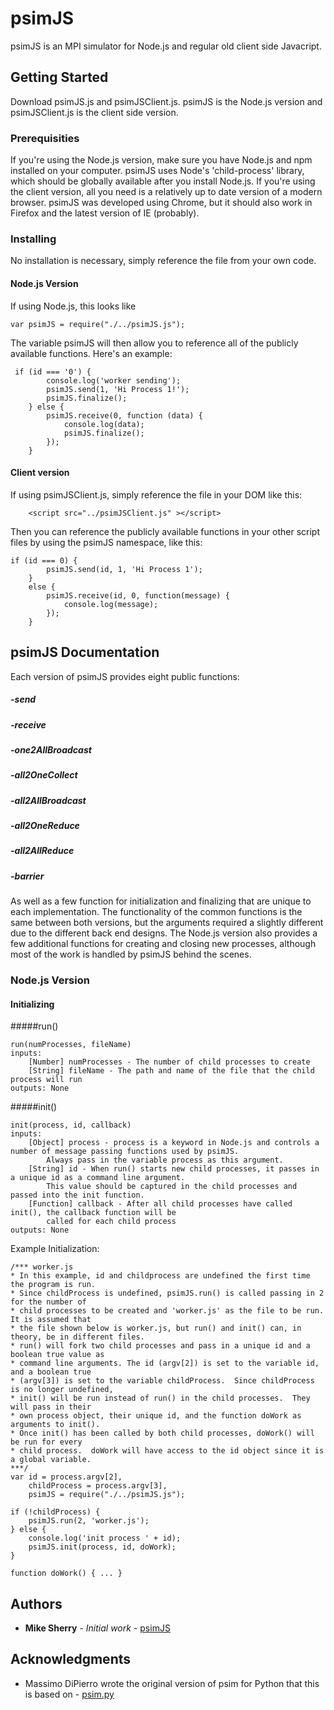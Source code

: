 # psimJS

psimJS is an MPI simulator for Node.js and regular old client side Javacript.

## Getting Started

Download psimJS.js and psimJSClient.js.  psimJS is the Node.js version and psimJSClient.js is the client side version.  

### Prerequisities

If you're using the Node.js version, make sure you have Node.js and npm installed on your computer.  psimJS uses Node's 'child-process' library, which should be globally available after you install Node.js.
If you're using the client version, all you need is a relatively up to date version of a modern browser.  psimJS was developed using Chrome, but it should also work in Firefox and the latest version of IE (probably).

### Installing
No installation is necessary, simply reference the file from your own code.

#### Node.js Version
If using Node.js, this looks like
```
var psimJS = require("./../psimJS.js");
```

The variable psimJS will then allow you to reference all of the publicly available functions.  Here's an example:
```
 if (id === '0') {
        console.log('worker sending');
        psimJS.send(1, 'Hi Process 1!');
        psimJS.finalize();
    } else {
        psimJS.receive(0, function (data) {
            console.log(data);
            psimJS.finalize();
        });
    }
```

#### Client version
If using psimJSClient.js, simply reference the file in your DOM like this:
```
    <script src="../psimJSClient.js" ></script>
```

Then you can reference the publicly available functions in your other script files by using the psimJS namespace, like this:
```
if (id === 0) {
        psimJS.send(id, 1, 'Hi Process 1');
    }
    else {
        psimJS.receive(id, 0, function(message) {
            console.log(message);
        });
    }
```

## psimJS Documentation
Each version of psimJS provides eight public functions:
##### -send
##### -receive
##### -one2AllBroadcast
##### -all2OneCollect
##### -all2AllBroadcast
##### -all2OneReduce
##### -all2AllReduce
##### -barrier
As well as a few function for initialization and finalizing that are unique to each implementation. 
The functionality of the common functions is the same between both versions, but the arguments required a slightly different due to the different back end designs. The Node.js version also provides a few additional functions for creating and closing new processes, although most of the work is handled by psimJS behind the scenes.
### Node.js Version
#### Initializing
#####run()
```
run(numProcesses, fileName)
inputs:
    [Number] numProcesses - The number of child processes to create
    [String] fileName - The path and name of the file that the child process will run 
outputs: None
```
#####init()
```
init(process, id, callback)
inputs:
    [Object] process - process is a keyword in Node.js and controls a number of message passing functions used by psimJS. 
        Always pass in the variable process as this argument.
    [String] id - When run() starts new child processes, it passes in a unique id as a command line argument.  
        This value should be captured in the child processes and passed into the init function.
    [Function] callback - After all child processes have called init(), the callback function will be 
        called for each child process
outputs: None
```
Example Initialization:
```
/*** worker.js
* In this example, id and childprocess are undefined the first time the program is run.  
* Since childProcess is undefined, psimJS.run() is called passing in 2 for the number of 
* child processes to be created and 'worker.js' as the file to be run. It is assumed that
* the file shown below is worker.js, but run() and init() can, in theory, be in different files.
* run() will fork two child processes and pass in a unique id and a boolean true value as 
* command line arguments. The id (argv[2]) is set to the variable id, and a boolean true 
* (argv[3]) is set to the variable childProcess.  Since childProcess is no longer undefined,
* init() will be run instead of run() in the child processes.  They will pass in their
* own process object, their unique id, and the function doWork as arguments to init().  
* Once init() has been called by both child processes, doWork() will be run for every 
* child process.  doWork will have access to the id object since it is a global variable.
***/
var id = process.argv[2],
    childProcess = process.argv[3],
    psimJS = require("./../psimJS.js");

if (!childProcess) {
    psimJS.run(2, 'worker.js');
} else {
    console.log('init process ' + id);
    psimJS.init(process, id, doWork);
}

function doWork() { ... }
```





## Authors

* **Mike Sherry** - *Initial work* - [psimJS](https://github.com/MikeSherry24/psimJS)

## Acknowledgments

* Massimo DiPierro wrote the original version of psim for Python that this is based on - [psim.py](https://dl.dropboxusercontent.com/u/18065445/DePaul/CSC503/psim.py)
